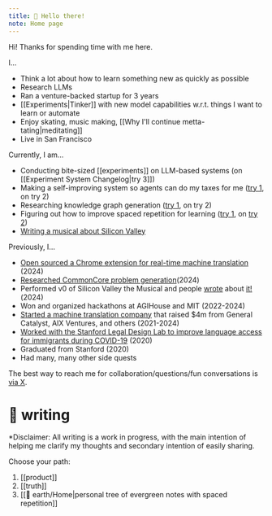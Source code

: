 ```yaml
---
title: 🌱 Hello there!
note: Home page
---
```

Hi! Thanks for spending time with me here.

I...
- Think a lot about how to learn something new as quickly as possible
- Research LLMs 
- Ran a venture-backed startup for 3 years
- [[Experiments|Tinker]] with new model capabilities w.r.t. things I want to learn or automate
- Enjoy skating, music making, [[Why I'll continue metta-tating|meditating]] 
- Live in San Francisco

Currently, I am...
- Conducting bite-sized [[experiments]] on LLM-based systems (on [[Experiment System Changelog|try 3]])
- Making a self-improving system so agents can do my taxes for me ([try 1](https://github.com/belindamo/bmo-cafe), on try 2)
- Researching knowledge graph generation ([try 1](https://justanexperiment.com/graph), on try 2)
- Figuring out how to improve spaced repetition for learning ([try 1](https://github.com/belindamo/story), on [try 2](https://x.com/belindmo/status/1840448173674057828))
- [Writing a musical about Silicon Valley](https://svmusical.com/) 

Previously, I...
- [Open sourced a Chrome extension for real-time machine translation](https://github.com/just-an-experiment/viva-translate) (2024)
- [Researched CommonCore problem generation](https://arxiv.org/abs/2407.00900)(2024)
- Performed v0 of Silicon Valley the Musical and people [wrote](https://www.bizjournals.com/sanfrancisco/inno/stories/inno-insights/2024/05/06/bay-area-founders-write-silicon-valley-the-musical.html) about [it!](https://www.reddit.com/r/sanfrancisco/comments/1ci68bo/silicon_valley_the_musical_my_review/)(2024)
- Won and organized hackathons at AGIHouse and MIT (2022-2024)
- [Started a machine translation company](https://vivatranslate.com) that raised $4m from General Catalyst, AIX Ventures, and others (2021-2024)
- [Worked with the Stanford Legal Design Lab to improve language access for immigrants during COVID-19](https://medium.com/legal-design-and-innovation/addressing-immigrant-needs-for-language-access-during-covid-19-589e20f23cab) (2020)
- Graduated from Stanford (2020)
- Had many, many other side quests

The best way to reach me for collaboration/questions/fun conversations is [via X](https://x.com/belindmo).

# 🔗 writing
*Disclaimer: All writing is a work in progress, with the main intention of helping me clarify my thoughts and secondary intention of easily sharing.

Choose your path:
1. [[product]]
3. [[truth]]
4. [[🏡 earth/Home|personal tree of evergreen notes with spaced repetition]]
